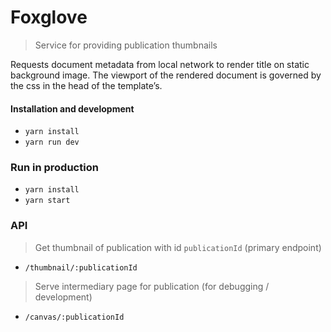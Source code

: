 # Foxglove

> Service for providing publication thumbnails

Requests document metadata from local network to render title on static background image.
The viewport of the rendered document is governed by the css in the head of the template’s.

#### Installation and development

- `yarn install`
- `yarn run dev`

### Run in production

- `yarn install`
- `yarn start`

### API

> Get thumbnail of publication with id `publicationId` (primary endpoint)

- `/thumbnail/:publicationId`

> Serve intermediary page for publication (for debugging / development)

- `/canvas/:publicationId`
